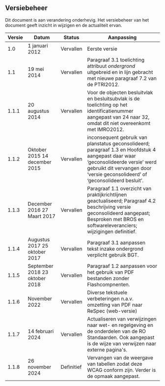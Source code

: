 ## Versiebeheer

Dit document is aan verandering onderhevig. Het versiebeheer van het document
geeft inzicht in wijzigen en de actualiteit ervan.

| **Versie** | **Datum**                      | **Status**            | **Aanpassing**                                                                                                                                                                              |
|------------|--------------------------------|-----------------------|---------------------------------------------------------------------------------------------------------------------------------------------------------------------------------------------------------------------|
| 1.0        | 1 januari 2012                 | Vervallen             | Eerste  versie                                                                                                                                               |
| 1.1        | 19 mei 2014                    | Vervallen             | Paragraaf 3.1 toelichting attribuut *ondergrond* uitgebreid en in lijn gebracht met nieuwe paragraaf 7.2 van de PTRI2012.                                                                                           |
| 1.1.1      | 20 augustus 2014               | Vervallen             | Voor de objecten besluitvlak en besluitsubvlak is de toelichting op het identificatienummer aangepast van 24 naar 32, omdat dit niet overeenkomt met IMRO2012.                                                      |
| 1.1.2      | Oktober 2015 14 december 2015  | Vervallen | inconsequent gebruik van planstatus geconsolideerd; paragraaf 1.3 en Hoofdstuk 4 aangepast daar waar ‘geconsolideerde versie’ werd gebruikt dit vervangen door ‘versie geconsolideerd’ of ‘geconsolideerd besluit’. |
| 1.1.3      | December 2016 27 Maart 2017    | Vervallen | Paragraaf 1.1 overzicht van praktijkrichtlijnen geactualiseerd; Paragraaf 4.2 beschrijving versie geconsolideerd aangepast; Besproken met BROS en softwareleveranciers; wijzigingen definitief.                                                                                                                                                      |
| 1.1.4      | Augustus 2017 25 oktober 2017  | Vervallen | Paragraaf 3.1 aanpassen tekst inzake ondergrond verplicht gebruik BGT.                                                                                                                                              |
| 1.1.5      | September 2018 23 oktober 2018 | Vervallen | Paragraaf 1.2 aanpassen voor het gebruik van PDF bestanden zonder Flashcompnenten.                                                                                                                                  |
| 1.1.6      | November 2022                  | Vervallen            | Diverse tekstuele verbeteringen n.a.v. omzetting van PDF naar ReSpec (web-versie)                                                                                                                                   |
| 1.1.7        | 14 februari 2024                    | Vervallen             | Actualiseren van verwijzingen naar wet- en regelgeving en de onderdelen van de RO Standaarden. Ook aangepast is de wijze van verwijzen naar externe pagina's.                                                                                           |
| 1.1.8        | 26 november 2024                    | Definitief             | Vervangen van de weergave van tabellen zodat deze WCAG conform zijn. Verder is de opmaak aangepast.                                                                                            |

